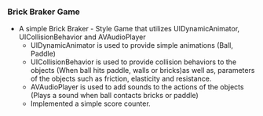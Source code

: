 ### Brick Braker Game

- A simple Brick Braker - Style Game that utilizes UIDynamicAnimator, UICollisionBehavior and AVAudioPlayer
	- UIDynamicAnimator is used to provide simple animations (Ball, Paddle)
	- UICollisionBehavior is used to provide collision behaviors to the objects (When ball hits paddle, walls or bricks)as well as, parameters of the objects such as friction, elasticity and resistance.
	- AVAudioPlayer is used to add sounds to the actions of the objects (Plays a sound when ball contacts bricks or paddle)
	- Implemented a simple score counter.